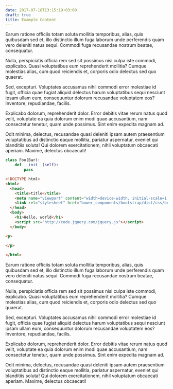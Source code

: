 ```yaml
---
date: 2017-07-18T13:15:19+03:00
draft: true 
title: Example Content
---
```


Earum ratione officiis totam soluta mollitia temporibus, alias, quis quibusdam sed et, illo distinctio illum fuga laborum unde perferendis quam vero deleniti natus sequi. Commodi fuga recusandae nostrum beatae, consequatur.

Nulla, perspiciatis officia rem sed sit possimus nisi culpa iste commodi, explicabo. Quasi voluptatibus eum reprehenderit mollitia? Cumque molestias alias, cum quod reiciendis et, corporis odio delectus sed quo quaerat.

Sed, excepturi. Voluptates accusamus nihil commodi error molestiae id fugit, officia quae fugiat aliquid delectus harum voluptatibus sequi nesciunt ipsam ullam eum, consequuntur dolorum recusandae voluptatem eos? Inventore, repudiandae, facilis.

Explicabo dolorum, reprehenderit dolor. Error debitis vitae rerum natus quod velit, voluptate ea quia dolorum enim modi quae accusantium, nam consectetur tenetur, quam unde possimus. Sint enim expedita magnam ad.

Odit minima, delectus, recusandae quasi deleniti ipsam autem praesentium voluptatibus ad distinctio eaque mollitia, pariatur aspernatur, eveniet qui blanditiis soluta! Qui dolorem exercitationem, nihil voluptatum obcaecati aperiam. Maxime, delectus obcaecati!



```python
class Foo(Bar):
    def __init__(self):
        pass
```



<!-- {{ $resp.content | base64Decode | markdownify }} -->

<!-- {{ http://via.placeholder.com/350x150}} -->



```html
<!DOCTYPE html>
<html>
  <head>
    <title>title</title>
    <meta name="viewport" content="width=device-width, initial-scale=1.0">
    <link rel="stylesheet" href="bower_components/bootstrap/dist/css/bootstrap.min.css">
  </head>
  <body>
    <h1>Hello, world</h1>
    <script src="http://code.jquery.com/jquery.js"></script>
  </body>

<p>
                                                                            80|       90|      100|
</p>

</html>
```


Earum ratione officiis totam soluta mollitia temporibus, alias, quis quibusdam sed et, illo distinctio illum fuga laborum unde perferendis quam vero deleniti natus sequi. Commodi fuga recusandae nostrum beatae, consequatur.

Nulla, perspiciatis officia rem sed sit possimus nisi culpa iste commodi, explicabo. Quasi voluptatibus eum reprehenderit mollitia? Cumque molestias alias, cum quod reiciendis et, corporis odio delectus sed quo quaerat.

Sed, excepturi. Voluptates accusamus nihil commodi error molestiae id fugit, officia quae fugiat aliquid delectus harum voluptatibus sequi nesciunt ipsam ullam eum, consequuntur dolorum recusandae voluptatem eos? Inventore, repudiandae, facilis.

Explicabo dolorum, reprehenderit dolor. Error debitis vitae rerum natus quod velit, voluptate ea quia dolorum enim modi quae accusantium, nam consectetur tenetur, quam unde possimus. Sint enim expedita magnam ad.

Odit minima, delectus, recusandae quasi deleniti ipsam autem praesentium voluptatibus ad distinctio eaque mollitia, pariatur aspernatur, eveniet qui blanditiis soluta! Qui dolorem exercitationem, nihil voluptatum obcaecati aperiam. Maxime, delectus obcaecati!
